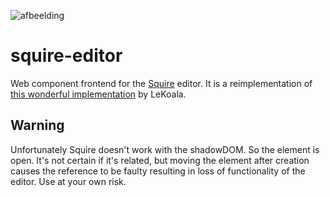 ![afbeelding](https://github.com/ddorstijn-usoft/squire-editor/assets/1730282/cb6ae05e-e136-45fd-a42d-e7607dbf6a40)


# squire-editor

Web component frontend for the [Squire](https://github.com/fastmail/Squire) editor. It is a reimplementation of [this wonderful implementation](https://blog.lekoala.be/finding-a-lightweight-yet-extensible-wysiwyg-editor) by LeKoala.

## Warning
Unfortunately Squire doesn't work with the shadowDOM. So the element is open. It's not certain if it's related, but moving the element after creation causes the reference to be faulty resulting in loss of functionality of the editor. Use at your own risk.
